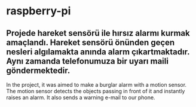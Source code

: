 # raspberry-pi
Projede hareket sensörü ile hırsız alarmı kurmak amaçlandı.
Hareket sensörü önünden geçen nesleri algılamakta anında alarm çıkartmaktadır. Aynı zamanda telefonumuza bir uyarı maili göndermektedir.
---
In the project, it was aimed to make a burglar alarm with a motion sensor.
The motion sensor detects the objects passing in front of it and instantly raises an alarm. It also sends a warning e-mail to our phone.
